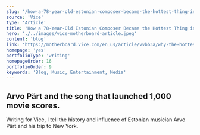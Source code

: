 ```yaml
---
slug: '/how-a-78-year-old-estonian-composer-became-the-hottest-thing-in-music'
source: 'Vice'
type: 'Article'
title: 'How a 78-Year-Old Estonian Composer Became the Hottest Thing in Music'
hero: './../images/vice-motherboard-article.jpeg'
content: 'blog'
link: 'https://motherboard.vice.com/en_us/article/vvbb3a/why-the-hottest-thing-in-music-is-78-year-old-estonian-composer-arvo-part'
homepage: 'yes'
portfolioType: 'writing'
homepageOrder: 16
portfolioOrder: 9
keywords: 'Blog, Music, Entertainment, Media'
---
```


## Arvo Pärt and the song that launched 1,000 movie scores.

Writing for Vice, I tell the history and influence of Estonian musician Arvo Pärt and his trip to New York.
